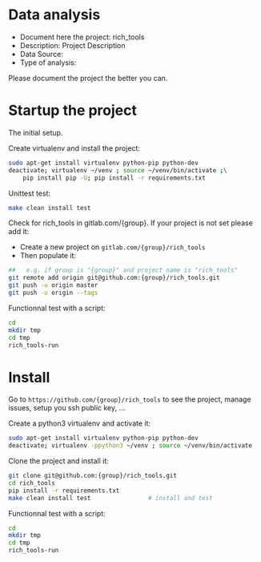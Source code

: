 # Data analysis
- Document here the project: rich_tools
- Description: Project Description
- Data Source:
- Type of analysis:

Please document the project the better you can.

# Startup the project

The initial setup.

Create virtualenv and install the project:
```bash
sudo apt-get install virtualenv python-pip python-dev
deactivate; virtualenv ~/venv ; source ~/venv/bin/activate ;\
    pip install pip -U; pip install -r requirements.txt
```

Unittest test:
```bash
make clean install test
```

Check for rich_tools in gitlab.com/{group}.
If your project is not set please add it:

- Create a new project on `gitlab.com/{group}/rich_tools`
- Then populate it:

```bash
##   e.g. if group is "{group}" and project_name is "rich_tools"
git remote add origin git@github.com:{group}/rich_tools.git
git push -u origin master
git push -u origin --tags
```

Functionnal test with a script:

```bash
cd
mkdir tmp
cd tmp
rich_tools-run
```

# Install

Go to `https://github.com/{group}/rich_tools` to see the project, manage issues,
setup you ssh public key, ...

Create a python3 virtualenv and activate it:

```bash
sudo apt-get install virtualenv python-pip python-dev
deactivate; virtualenv -ppython3 ~/venv ; source ~/venv/bin/activate
```

Clone the project and install it:

```bash
git clone git@github.com:{group}/rich_tools.git
cd rich_tools
pip install -r requirements.txt
make clean install test                # install and test
```
Functionnal test with a script:

```bash
cd
mkdir tmp
cd tmp
rich_tools-run
```

